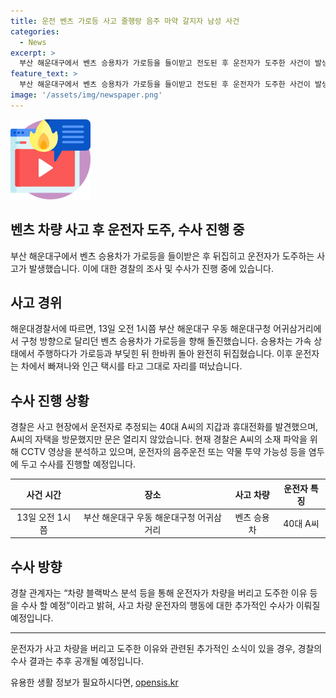 ```yaml
---
title: 운전 벤츠 가로등 사고 줄행랑 음주 마약 갈지자 남성 사건
categories:
  - News
excerpt: >
  부산 해운대구에서 벤츠 승용차가 가로등을 들이받고 전도된 후 운전자가 도주한 사건이 발생했다. 운전자는 인근 택시를 타고 자리를 떠나며 신분증이 든 지갑을 차 안에 두고 갔다. 경찰은 운전자를 추적 중이며, 운전자의 음주운전 가능성과 도주 동기를 조사 중이다. 사고 차량의 블랙박스 분석 등을 통해 추가 수사를 진행할 예정이다.
feature_text: >
  부산 해운대구에서 벤츠 승용차가 가로등을 들이받고 전도된 후 운전자가 도주한 사건이 발생했다. 운전자는 인근 택시를 타고 자리를 떠나며 신분증이 든 지갑을 차 안에 두고 갔다. 경찰은 운전자를 추적 중이며, 운전자의 음주운전 가능성과 도주 동기를 조사 중이다. 사고 차량의 블랙박스 분석 등을 통해 추가 수사를 진행할 예정이다.
image: '/assets/img/newspaper.png'
---
```


<p><img src="/assets/img/news.png" alt="rentncar 속보" /></p>

<h2 data-ke-size="size26">벤츠 차량 사고 후 운전자 도주, 수사 진행 중</h2>

<p data-ke-size="size16">부산 해운대구에서 벤츠 승용차가 가로등을 들이받은 후 뒤집히고 운전자가 도주하는 사고가 발생했습니다. 이에 대한 경찰의 조사 및 수사가 진행 중에 있습니다.</p>

<h2 data-ke-size="size24">사고 경위</h2>

<p data-ke-size="size16">해운대경찰서에 따르면, 13일 오전 1시쯤 부산 해운대구 우동 해운대구청 어귀삼거리에서 구청 방향으로 달리던 벤츠 승용차가 가로등을 향해 돌진했습니다. 승용차는 가속 상태에서 주행하다가 가로등과 부딪힌 뒤 한바퀴 돌아 완전히 뒤집혔습니다. 이후 운전자는 차에서 빠져나와 인근 택시를 타고 그대로 자리를 떠났습니다.</p>

<h2 data-ke-size="size24">수사 진행 상황</h2>

<p data-ke-size="size16">경찰은 사고 현장에서 운전자로 추정되는 40대 A씨의 지갑과 휴대전화를 발견했으며, A씨의 자택을 방문했지만 문은 열리지 않았습니다. 현재 경찰은 A씨의 소재 파악을 위해 CCTV 영상을 분석하고 있으며, 운전자의 음주운전 또는 약물 투약 가능성 등을 염두에 두고 수사를 진행할 예정입니다.</p>

<table>
    <thead>
        <tr>
            <th>사건 시간</th>
            <th>장소</th>
            <th>사고 차량</th>
            <th>운전자 특징</th>
        </tr>
    </thead>
    <tbody>
        <tr>
            <td style="text-align: center;">13일 오전 1시쯤</td>
            <td style="text-align: center;">부산 해운대구 우동 해운대구청 어귀삼거리</td>
            <td style="text-align: center;">벤츠 승용차</td>
            <td style="text-align: center;">40대 A씨</td>
        </tr>
    </tbody>
</table>

<h2 data-ke-size="size24">수사 방향</h2>

<p data-ke-size="size16">경찰 관계자는 “차량 블랙박스 분석 등을 통해 운전자가 차량을 버리고 도주한 이유 등을 수사 할 예정”이라고 밝혀, 사고 차량 운전자의 행동에 대한 추가적인 수사가 이뤄질 예정입니다.</p>

<hr>

<p data-ke-size="size16">운전자가 사고 차량을 버리고 도주한 이유와 관련된 추가적인 소식이 있을 경우, 경찰의 수사 결과는 추후 공개될 예정입니다.</p>
유용한 생활 정보가 필요하시다면, <a href="https://opensis.kr" rel="dofollow">opensis.kr</a>



